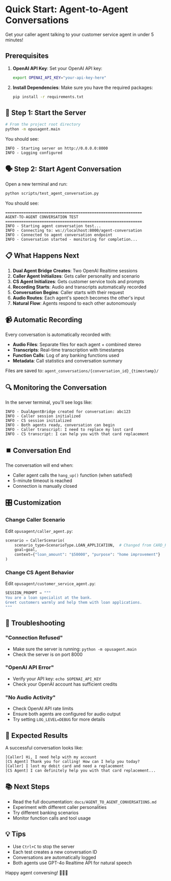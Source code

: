 # Quick Start: Agent-to-Agent Conversations

Get your caller agent talking to your customer service agent in under 5 minutes!

## Prerequisites

1. **OpenAI API Key**: Set your OpenAI API key:
   ```bash
   export OPENAI_API_KEY="your-api-key-here"
   ```

2. **Install Dependencies**: Make sure you have the required packages:
   ```bash
   pip install -r requirements.txt
   ```

## 🚀 Step 1: Start the Server

```bash
# From the project root directory
python -m opusagent.main
```

You should see:
```
INFO - Starting server on http://0.0.0.0:8000
INFO - Logging configured
```

## 🗣️ Step 2: Start Agent Conversation

Open a new terminal and run:

```bash
python scripts/test_agent_conversation.py
```

You should see:
```
============================================================
AGENT-TO-AGENT CONVERSATION TEST
============================================================
INFO - Starting agent conversation test...
INFO - Connecting to: ws://localhost:8000/agent-conversation
INFO - Connected to agent conversation endpoint
INFO - Conversation started - monitoring for completion...
```

## 📋 What Happens Next

1. **Dual Agent Bridge Creates**: Two OpenAI Realtime sessions
2. **Caller Agent Initializes**: Gets caller personality and scenario
3. **CS Agent Initializes**: Gets customer service tools and prompts
4. **Recording Starts**: Audio and transcripts automatically recorded
5. **Conversation Begins**: Caller starts with their request
6. **Audio Routes**: Each agent's speech becomes the other's input
7. **Natural Flow**: Agents respond to each other autonomously

## 📹 Automatic Recording

Every conversation is automatically recorded with:
- **Audio Files**: Separate files for each agent + combined stereo
- **Transcripts**: Real-time transcription with timestamps  
- **Function Calls**: Log of any banking functions used
- **Metadata**: Call statistics and conversation summary

Files are saved to: `agent_conversations/{conversation_id}_{timestamp}/`

## 🔍 Monitoring the Conversation

In the server terminal, you'll see logs like:
```
INFO - DualAgentBridge created for conversation: abc123
INFO - Caller session initialized  
INFO - CS session initialized
INFO - Both agents ready, conversation can begin
INFO - Caller transcript: I need to replace my lost card
INFO - CS transcript: I can help you with that card replacement
```

## ⏹️ Conversation End

The conversation will end when:
- Caller agent calls the `hang_up()` function (when satisfied)
- 5-minute timeout is reached
- Connection is manually closed

## 🎛️ Customization

### Change Caller Scenario
Edit `opusagent/caller_agent.py`:
```python
scenario = CallerScenario(
    scenario_type=ScenarioType.LOAN_APPLICATION,  # Changed from CARD_REPLACEMENT
    goal=goal,
    context={"loan_amount": "$50000", "purpose": "home improvement"}
)
```

### Change CS Agent Behavior  
Edit `opusagent/customer_service_agent.py`:
```python
SESSION_PROMPT = """
You are a loan specialist at the bank. 
Greet customers warmly and help them with loan applications.
"""
```

## 🐛 Troubleshooting

### "Connection Refused"
- Make sure the server is running: `python -m opusagent.main`
- Check the server is on port 8000

### "OpenAI API Error"
- Verify your API key: `echo $OPENAI_API_KEY`
- Check your OpenAI account has sufficient credits

### "No Audio Activity"
- Check OpenAI API rate limits
- Ensure both agents are configured for audio output
- Try setting `LOG_LEVEL=DEBUG` for more details

## 🎯 Expected Results

A successful conversation looks like:
```
[Caller] Hi, I need help with my account
[CS Agent] Thank you for calling! How can I help you today?
[Caller] I lost my debit card and need a replacement
[CS Agent] I can definitely help you with that card replacement...
```

## 📚 Next Steps

- Read the full documentation: `docs/AGENT_TO_AGENT_CONVERSATIONS.md`
- Experiment with different caller personalities
- Try different banking scenarios
- Monitor function calls and tool usage

## 💡 Tips

- Use `Ctrl+C` to stop the server
- Each test creates a new conversation ID
- Conversations are automatically logged
- Both agents use GPT-4o Realtime API for natural speech

Happy agent conversing! 🤖💬🤖 